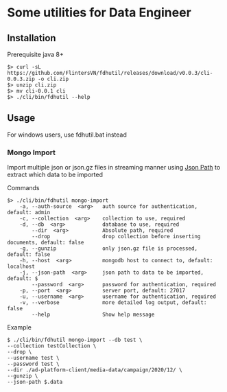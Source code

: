 # Some utilities for Data Engineer

## Installation

Prerequisite java 8+

```cli
$> curl -sL https://github.com/FlintersVN/fdhutil/releases/download/v0.0.3/cli-0.0.3.zip -o cli.zip
$> unzip cli.zip
$> mv cli-0.0.1 cli
$> ./cli/bin/fdhutil --help
```

## Usage

For windows users, use fdhutil.bat instead

### Mongo Import

Import multiple json or json.gz files in streaming manner using [Json Path](<https://github.com/jsurfer/JsonSurfer#what-is-jsonpath>) to extract which data to be imported

Commands

```cli
$> ./cli/bin/fdhutil mongo-import
    -a, --auth-source  <arg>   auth source for authentication, default: admin
    -c, --collection  <arg>    collection to use, required
    -d, --db  <arg>            database to use, required
        --dir  <arg>           Absolute path, required
        --drop                 drop collection before inserting documents, default: false
    -g, --gunzip               only json.gz file is processed, default: false
    -h, --host  <arg>          mongodb host to connect to, default: localhost
    -j, --json-path  <arg>     json path to data to be imported, default: $
        --password  <arg>      password for authentication, required
    -p, --port  <arg>          server port, default: 27017
    -u, --username  <arg>      username for authentication, required
    -v, --verbose              more detailed log output, default: false
        --help                 Show help message
```

Example

```cli
$ ./cli/bin/fdhutil mongo-import --db test \
--collection testCollection \
--drop \
--username test \
--password test \
--dir ./ad-platform-client/media-data/campaign/2020/12/ \
--gunzip \
--json-path $.data
```
